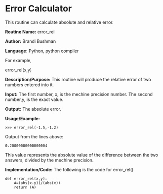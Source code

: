 # Error Calculator
This routine can calculate absolute and relative error.

**Routine Name:**           error_rel

**Author:** Brandi Bushman

**Language:** Python, python compiler

For example,

  error_rel(x,y)


**Description/Purpose:** This routine will produce the relative error of two numbers entered into it. 

**Input:** The first number, x, is the mechine precision number. The second number,y, is the exact value. 

**Output:** The absolute error. 

**Usage/Example:**

~~~
>>> error_rel(-1.5,-1.2)
~~~

Output from the lines above:

~~~
0.20000000000000004
~~~

This value represents the absolute value of the difference between the two answers, divided by the mechine precision. 

**Implementation/Code:** The following is the code for error_rel()
~~~
def error_rel(x,y):
    A=(abs(x-y))/(abs(x))
    return (A)
~~~
